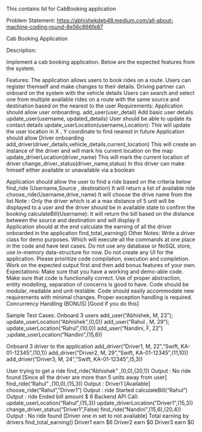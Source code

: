 This contains lld for CabBooking application



Problem Statement:
https://abhishekdeb48.medium.com/all-about-machine-coding-round-8e56c866fe87

Cab Booking Application

Description:

Implement a cab booking application. Below are the expected features from the system.

Features:
The application allows users to book rides on a route.
Users can register themself and make changes to their details.
Driving partner can onboard on the system with the vehicle details
Users can search and select one from multiple available rides on a route with the same source and destination based on the nearest to the user
Requirements:
Application should allow user onboarding.
add_user(user_detail)
Add basic user details
update_user(username, updated_details)
User should be able to update its contact details
update_userLocation(username,Location):
This will update the user location in X , Y coordinate to find nearest in future
Application should allow Driver onboarding
add_driver(driver_details,vehicle_details,current_location)
This will create an instance of the driver and will mark his current location on the map
update_driverLocation(driver_name)
This will mark the current location of driver 
change_driver_status(driver_name,status)
In this driver can make himself either available or unavailable via a boolean
      
Application should allow the user to find a ride based on the criteria below
find_ride (Username,Source , destination)
It will return a list of available ride 
choose_ride(Username,drive_name)
It will choose the drive name from the list
	Note : Only the driver which is at a max distance of 5 unit will be displayed to a user and 
		the driver should be in available state to confirm the booking
calculateBill(Username):
It will return the bill based on the distance between the source and destination and will display it    
Application should at the end calculate the earning of all the driver onboarded in the      application find_total_earning()
Other Notes:
Write a driver class for demo purposes. Which will execute all the commands at one place in the code and have test cases.
Do not use any database or NoSQL store, use in-memory data-structure for now. 
Do not create any UI for the application.
Please prioritize code compilation, execution and completion. 
Work on the expected output first and then add bonus features of your own.
Expectations:
Make sure that you have a working and demo-able code.
Make sure that code is functionally correct.
Use of proper abstraction, entity modelling, separation of concerns is good to have.
Code should be modular, readable and unit-testable.
Code should easily accommodate new requirements with minimal changes.
Proper exception handling is required.
Concurrency Handling (BONUS) [Good if you do this]


Sample Test Cases:
Onboard 3 users
add_user(“Abhishek, M, 23”); update_userLocation(“Abhishek”,(0,0)) 
add_user(“Rahul , M, 29”); update_userLocation(“Rahul”,(10,0))
add_user(“Nandini, F, 22”) ;update_userLocation(“Nandini”,(15,6))

Onboard 3 driver to the application
add_driver(“Driver1, M, 22”,“Swift, KA-01-12345”,(10,1))
add_driver(“Driver2, M, 29”,“Swift, KA-01-12345”,(11,10))
add_driver(“Driver3, M, 24”,“Swift, KA-01-12345”,(5,3))
	
User trying to get a ride 
find_ride(“Abhishek” ,(0,0),(20,1))
		Output : No ride found [Since all the driver are more than 5 units away from user]
find_ride(“Rahul” ,(10,0),(15,3))
		Output : Driver1 [Available]
		choose_ride(“Rahul”,”Driver1”)
		Output : ride Started
		calculateBill(“Rahul”)
		Output : ride Ended bill amount $ 6
		Backend API Call:	update_userLocation(“Rahul”,(15,3))
					update_driverLocation(“Driver1”,(15,3))
change_driver_status(“Driver1”,False)
find_ride(“Nandini”,(15,6),(20,4))
Output : No ride found [Driver one in set to not available]
Total earning by drivers
find_total_earning()
Driver1 earn $6
Driver2 earn $0
Driver3 earn $0

